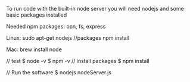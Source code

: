 
To run code with the built-in node server you will need nodejs and some basic packages installed

Needed npm packages:
opn, fs, express

Linux:
sudo apt-get nodejs
//packages
npm install <package>

Mac:
brew install node

// test
$ node -v
$ npm -v
// install packages
$ npm install <package>


// Run the software
$ nodejs nodeServer.js